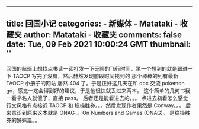 
---
title: 回国小记
categories: 
    - 新媒体
    - Matataki - 收藏夹
author: Matataki - 收藏夹
comments: false
date: Tue, 09 Feb 2021 10:00:24 GMT
thumbnail: ''
---

<div>   
回国的航班上想找点书读一读打发一下无聊的飞行时间，第一个想到的就是跟进一下 TAOCP 写完了没有，然后赫然发现前段时间找到的 那个棒棒的列有最新 TAOCP 小册子的网站 居然 404 了。于是正好这几天在和 doc 交流 pokemon go，感觉一定会得到好的建议，于是他很快就丢过来两本。 这个简单的几何书我一看书名人就傻了，直接 pass。
后者还是能看进去的。。。 点进去初看怎么感觉行文风格有点接近 TAOCP 和 稳操胜券。。。然后发现作者果然是 Conway。。。 后来意识到原来这本就是 ONAG。。On Numbers and Games (ONAG)。
是稳操胜券的姊妹篇。。  
</div>
            